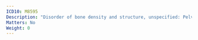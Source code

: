 ```yaml
---
ICD10: M8595
Description: "Disorder of bone density and structure, unspecified: Pelvic region and thigh"
Matters: No
Weight: 0
---
```

